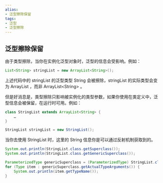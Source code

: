```yaml
---
alias: 
- 泛型擦除保留
tags: 
- 泛型 
- 泛型擦除
---
```


## 泛型擦除保留

由于类型擦除，当你在实例化泛型对象时，泛型的信息会受影响。例如：

```java
List<String> stringList = new ArrayList<String>();
```

上述代码中的 stringList 的泛型类型 String 会被擦除，stringList 的实际类型会变为 ArrayList ，而非 ArrayList\<String> 。

但是好消息是，类型擦除只影响被实例化的类型参数，如果你使用在类定义中，泛型信息会被保留，在运行时可用。例如：

```java
class StringList extends ArrayList<String> {
    …
}

StringList stringList = new StringList();
```

当你去使用 StringList 时，这里的 String 信息你是可以通过反射机制获取到的。

```java
System.out.println(StringList.class.getSuperclass());
System.out.println(StringList.class.getGenericSuperclass());

ParameterizedType genericSuperclass = (ParameterizedType) StringList.class.getGenericSuperclass();
for (Type item : genericSuperclass.getActualTypeArguments()) {
    System.out.println(item.getTypeName());
}
```
